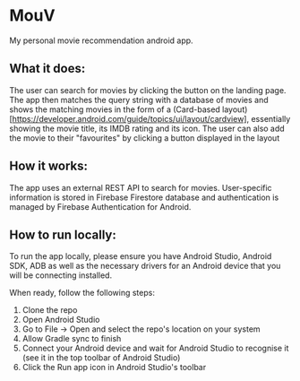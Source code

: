 # MouV
My personal movie recommendation android app. 

## What it does:

The user can search for movies by clicking the button on the landing page. The app then matches the query string with a database of movies and shows the matching movies in the form of a (Card-based layout)[https://developer.android.com/guide/topics/ui/layout/cardview], essentially showing the movie title, its IMDB rating and its icon. The user can also add the movie to their "favourites" by clicking a button displayed in the layout

## How it works:

The app uses an external REST API to search for movies. User-specific information is stored in Firebase Firestore database and authentication is managed by Firebase Authentication for Android.

## How to run locally:

To run the app locally, please ensure you have Android Studio, Android SDK, ADB as well as the necessary drivers for an Android device that you will be connecting installed. 

When ready, follow the following steps:

1. Clone the repo 
2. Open Android Studio
3. Go to File -> Open and select the repo's location on your system
4. Allow Gradle sync to finish
5. Connect your Android device and wait for Android Studio to recognise it (see it in the top toolbar of Android Studio)
6. Click the Run app icon in Android Studio's toolbar
